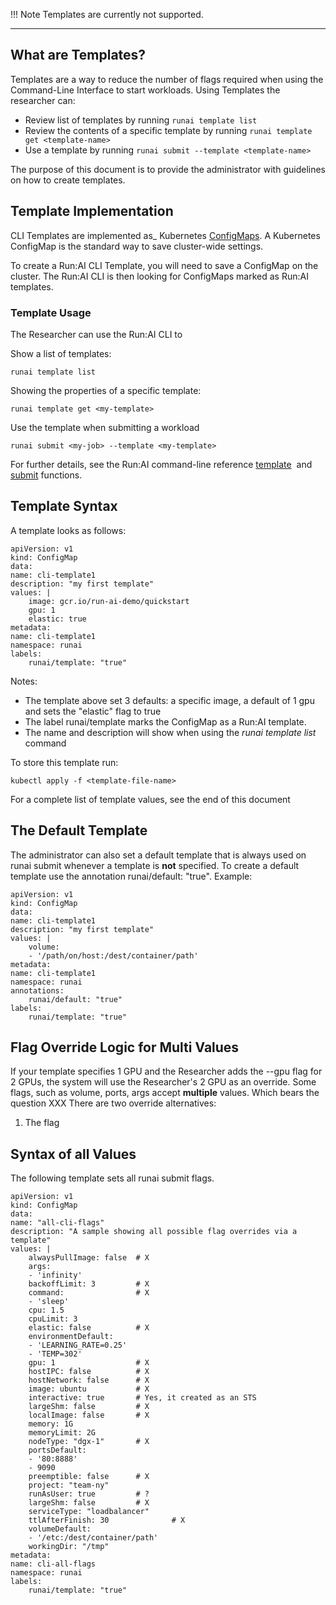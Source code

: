 !!! Note
    Templates are currently not supported. 

---

## What are Templates?

Templates are a way to reduce the number of flags required when using the Command-Line Interface to start workloads. Using Templates the researcher can:

*   Review list of templates by running ``runai template list``
*   Review the contents of a specific template by running ``runai template get <template-name>``
*   Use a template by running ``runai submit --template <template-name>``

The purpose of this document is to provide the administrator with guidelines on how to create templates.

## Template Implementation

CLI Templates are implemented as_ Kubernetes <a href="https://kubernetes.io/docs/tasks/configure-pod-container/configure-pod-configmap/" target="_self">ConfigMaps</a>. A Kubernetes ConfigMap is the standard way to save cluster-wide settings.

To create a Run:AI CLI Template, you will need to save a ConfigMap on the cluster. The Run:AI CLI is then looking for ConfigMaps marked as Run:AI templates.

### Template Usage

The Researcher can use the Run:AI CLI to

Show a list of templates:

    runai template list

Showing the properties of a specific template:

    runai template get <my-template>

Use the template when submitting a workload

    runai submit <my-job> --template <my-template>

For further details, see the Run:AI command-line reference <a href="https://support.run.ai/hc/en-us/articles/360011548039-runai-template" target="_self">template</a>&nbsp;&nbsp;and <a href="https://support.run.ai/hc/en-us/articles/360011436120-runai-submit" target="_self">submit</a> functions.

## Template Syntax

A template looks as follows:

    apiVersion: v1
    kind: ConfigMap
    data:
    name: cli-template1
    description: "my first template"
    values: |
        image: gcr.io/run-ai-demo/quickstart
        gpu: 1
        elastic: true
    metadata:
    name: cli-template1
    namespace: runai
    labels:
        runai/template: "true"

Notes:

*   The template above set 3 defaults: a specific image, a default of 1 gpu and sets the "elastic" flag to true
*   The label runai/template marks the ConfigMap as a Run:AI template.
*   The name and description will show when using the _runai template list_ command

To store this template run:

    kubectl apply -f <template-file-name>

For a complete list of template values, see the end of this document

## The Default Template

The administrator can also set a default template that is always used on runai submit whenever a template is __not__ specified. To create a default template use the annotation runai/default: "true". Example:

    apiVersion: v1
    kind: ConfigMap
    data:
    name: cli-template1
    description: "my first template"
    values: |
        volume:
        - '/path/on/host:/dest/container/path'
    metadata:
    name: cli-template1
    namespace: runai
    annotations:
        runai/default: "true"
    labels:
        runai/template: "true"

## Flag Override Logic for Multi Values

If your template specifies 1 GPU and the Researcher adds the --gpu flag for 2 GPUs, the system will use the Researcher's 2 GPU as an override. 
Some flags, such as volume, ports, args accept __multiple__ values. Which bears the question XXX There are two override alternatives:

1. The flag

## Syntax of all Values

The following template sets all runai submit flags.

    apiVersion: v1
    kind: ConfigMap
    data:
    name: "all-cli-flags"
    description: "A sample showing all possible flag overrides via a template"
    values: |
        alwaysPullImage: false  # X
        args:                   
        - 'infinity'
        backoffLimit: 3         # X
        command:                # X
        - 'sleep'
        cpu: 1.5                
        cpuLimit: 3             
        elastic: false          # X
        environmentDefault:     
        - 'LEARNING_RATE=0.25'
        - 'TEMP=302'
        gpu: 1                  # X
        hostIPC: false          # X           
        hostNetwork: false      # X        
        image: ubuntu           # X
        interactive: true       # Yes, it created as an STS
        largeShm: false         # X              
        localImage: false       # X
        memory: 1G              
        memoryLimit: 2G         
        nodeType: "dgx-1"       # X   
        portsDefault:           
        - '80:8888'             
        - 9090
        preemptible: false      # X
        project: "team-ny"      
        runAsUser: true         # ?
        largeShm: false         # X
        serviceType: "loadbalancer"    
        ttlAfterFinish: 30              # X
        volumeDefault:                  
        - '/etc:/dest/container/path'   
        workingDir: "/tmp"              
    metadata:
    name: cli-all-flags
    namespace: runai
    labels:
        runai/template: "true"
